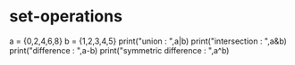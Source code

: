 # set-operations
a = {0,2,4,6,8}
b = {1,2,3,4,5}
print("union : ",a|b)
print("intersection : ",a&b)
print("difference : ",a-b)
print("symmetric difference : ",a^b)
